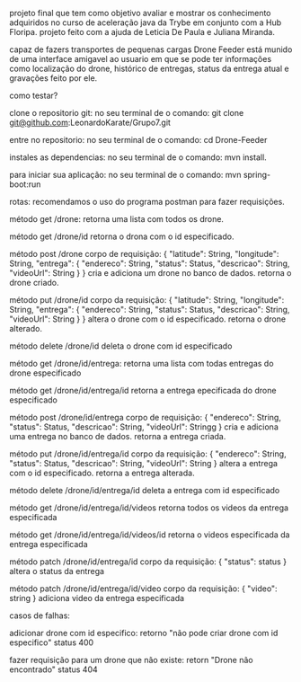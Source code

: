
projeto final que tem como objetivo avaliar e mostrar os conhecimento adquiridos no curso de aceleração java da Trybe em conjunto com a Hub Floripa.
projeto feito com a ajuda de Leticia De Paula e Juliana Miranda.

capaz de fazers transportes de pequenas cargas Drone Feeder está munido de uma interface amigavel ao usuario em que se pode ter informações como localização do drone,
histórico de entregas, status da entrega atual e gravações feito por ele.

como testar?

clone o repositorio git:
no seu terminal de o comando: git clone git@github.com:LeonardoKarate/Grupo7.git

entre no repositorio:
no seu terminal de o comando: cd Drone-Feeder

instales as dependencias:
no seu terminal de o comando: mvn install.

para iniciar sua aplicação:
no seu terminal de o comando: mvn spring-boot:run

rotas:
recomendamos o uso do programa postman para fazer requisições.

método get /drone:
retorna uma lista com todos os drone.

método get /drone/id
retorna o drona com o id especificado.

método post /drone
corpo de requisição:
{
    "latitude": String,
    "longitude": String,
    "entrega": {
        "endereco": String,
        "status": Status,
        "descricao": String,
        "videoUrl": String
    }
}
cria e adiciona um drone no banco de dados.
retorna o drone criado.

método put /drone/id
corpo da requisição:
{
    "latitude": String,
    "longitude": String,
    "entrega": {
        "endereco": String,
        "status": Status,
        "descricao": String,
        "videoUrl": String
    }
}
altera o drone com o id especificado.
retorna o drone alterado.

método delete /drone/id
deleta o drone com id especificado

método get /drone/id/entrega:
retorna uma lista com todas entregas do drone especificado

método get /drone/id/entrega/id
retorna a entrega epecificada do drone especificado

método post /drone/id/entrega
corpo de requisição:
{
    "endereco": String,
    "status": Status,
    "descricao": String,
    "videoUrl": Stringg
}
cria e adiciona uma entrega no banco de dados.
retorna a entrega criada.

método put /drone/id/entrega/id
corpo da requisição:
{
    "endereco": String,
    "status": Status,
    "descricao": String,
    "videoUrl": String
}
altera a entrega com o id especificado.
retorna a entrega alterada.

método delete /drone/id/entrega/id
deleta a entrega com id especificado

método get /drone/id/entrega/id/videos
retorna todos os videos da entrega especificada

método get /drone/id/entrega/id/videos/id
retorna o videos especificada da entrega especificada

método patch /drone/id/entrega/id
corpo da requisição:
{
    "status": status
}
altera o status da entrega

método patch /drone/id/entrega/id/video
corpo da requisição:
{
    "video": string
}
adiciona video da entrega especificada

casos de falhas:

adicionar drone com id especifico:
retorno "não pode criar drone com id especifico" status 400

fazer requisição para um drone que não existe:
retorn "Drone não encontrado" status 404
